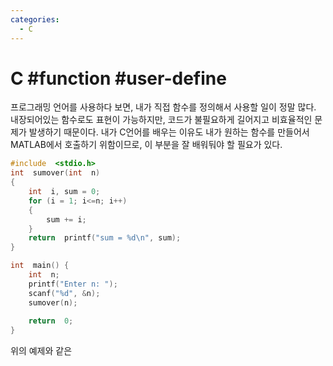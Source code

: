```yaml
---
categories:
  - C
---
```


# C #function #user-define

프로그래밍 언어를 사용하다 보면, 내가 직접 함수를 정의해서 사용할 일이 정말 많다. 내장되어있는 함수로도 표현이 가능하지만, 코드가 불필요하게 길어지고 비효율적인 문제가 발생하기 때문이다. 내가 C언어를 배우는 이유도 내가 원하는 함수를 만들어서 MATLAB에서 호출하기 위함이므로, 이 부분을 잘 배워둬야 할 필요가 있다.

```c
#include  <stdio.h>
int  sumover(int  n)
{
	int  i, sum = 0;
	for (i = 1; i<=n; i++)
	{
		sum += i;
	}
	return  printf("sum = %d\n", sum);
}

int  main() {
	int  n;
	printf("Enter n: ");
	scanf("%d", &n);
	sumover(n);
	
	return  0;
}
```
위의 예제와 같은 
<!--stackedit_data:
eyJoaXN0b3J5IjpbMTg5NDY5NjczLC01NTcyOTcxNjldfQ==
-->
